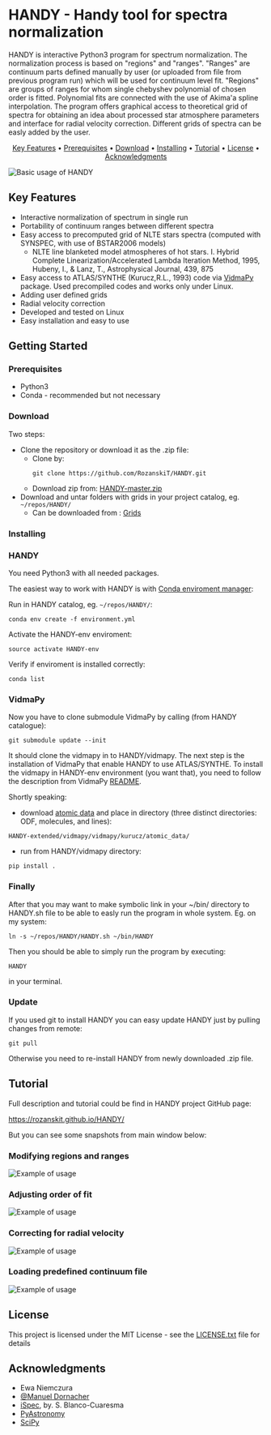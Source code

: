 # HANDY - Handy tool for spectra normalization

HANDY is interactive Python3 program for spectrum normalization. The normalization process is based on "regions" and "ranges". "Ranges" are continuum parts defined manually by user (or uploaded from file from previous program run) which will be used for continuum level fit. "Regions" are groups of ranges for whom single chebyshev polynomial of chosen order is fitted. Polynomial fits are connected with the use of Akima'a spline interpolation. The program offers graphical access to theoretical grid of spectra for obtaining an idea about processed star atmosphere parameters and interface for radial velocity correction. Different grids of spectra can be easly added by the user.

<p align="center">
  <a href="#key-features">Key Features</a> •
  <a href="#prerequisites">Prerequisites</a> •
  <a href="#download">Download</a> •
  <a href="#installing">Installing</a> •
  <a href="#tutorial">Tutorial</a> •
  <a href="#license">License</a> •
  <a href="#acknowledgments">Acknowledgments</a>
</p>

![Basic usage of HANDY](docs/img/typicalUse.gif)

## Key Features

* Interactive normalization of spectrum in single run
* Portability of continuum ranges between different spectra
* Easy access to precomputed grid of NLTE stars spectra (computed with SYNSPEC, with use of BSTAR2006 models)
  - NLTE line blanketed model atmospheres of hot stars. I. Hybrid Complete Linearization/Accelerated Lambda Iteration Method, 1995, Hubeny, I., & Lanz, T., Astrophysical Journal, 439, 875
* Easy access to ATLAS/SYNTHE (Kurucz,R.L., 1993) code via [VidmaPy](https://github.com/RozanskiT/vidmapy) package. Used precompiled codes and works only under Linux.
* Adding user defined grids
* Radial velocity correction
* Developed and tested on Linux
* Easy installation and easy to use

## Getting Started

### Prerequisites

* Python3
* Conda - recommended but not necessary

### Download

Two steps:
* Clone the repository or download it as the .zip file:
  - Clone by:
    ```
    git clone https://github.com/RozanskiT/HANDY.git
    ```
  - Download zip from:
  [HANDY-master.zip](https://github.com/RozanskiT/HANDY/archive/master.zip)
* Download and untar folders with grids in your project catalog, eg. `~/repos/HANDY/`
  - Can be downloaded from : [Grids](https://drive.google.com/open?id=1VH5hQ5toTWuPFA_6vIpD1aZxs6u0nmia)

### Installing
### HANDY
You need Python3 with all needed packages.

The easiest way to work with HANDY is with [Conda enviroment manager](https://conda.io/docs/user-guide/tasks/manage-environments.html#creating-an-environment-from-an-environment-yml-file):

Run in HANDY catalog, eg. `~/repos/HANDY/`:
```
conda env create -f environment.yml
```
Activate the HANDY-env enviroment:
```
source activate HANDY-env
```
Verify if enviroment is installed correctly:
```
conda list
```
### VidmaPy

Now you have to clone submodule VidmaPy by calling (from HANDY catalogue):
```
git submodule update --init
```
It should clone the vidmapy in to HANDY/vidmapy. The next step is the installation of VidmaPy that enable HANDY to use ATLAS/SYNTHE. To install the vidmapy in HANDY-env environment (you want that), you need to follow the description from VidmaPy [README](https://github.com/RozanskiT/vidmapy).

Shortly speaking:

* download [atomic data](https://drive.google.com/drive/folders/1H-lFH69fyWvwWydgO8uBS3TIAdZ9hWdc?usp=sharing) and place in directory (three distinct directories: ODF, molecules, and lines):
```
HANDY-extended/vidmapy/vidmapy/kurucz/atomic_data/
```
* run from HANDY/vidmapy directory:
```
pip install .
```

### Finally

After that you may want to make symbolic link in your ~/bin/ directory to HANDY.sh file to be able to easly run the program in whole system. Eg. on my system:
```
ln -s ~/repos/HANDY/HANDY.sh ~/bin/HANDY
```


Then you should be able to simply run the program by executing:
```
HANDY
```
in your terminal.

### Update

If you used git to install HANDY you can easy update HANDY just by pulling changes from remote:
```
git pull
```
Otherwise you need to re-install HANDY from newly downloaded .zip file.

## Tutorial

Full description and tutorial could be find in HANDY project GitHub page:

https://rozanskit.github.io/HANDY/

But you can see some snapshots from main window below:

### Modifying regions and ranges

![Example of usage](docs/img/playingWithRegions.gif)

### Adjusting order of fit

![Example of usage](docs/img/settingOrderHb.gif)

### Correcting for radial velocity

![Example of usage](docs/img/radialVelocity.gif)

### Loading predefined continuum file

![Example of usage](docs/img/loadContinuum.gif)

## License

This project is licensed under the MIT License - see the [LICENSE.txt](LICENSE.txt) file for details

## Acknowledgments

* Ewa Niemczura
* [@Manuel Dornacher](https://github.com/MDornacher)
* [iSpec](http://adsabs.harvard.edu/abs/2014A%26A...569A.111B), by. S. Blanco-Cuaresma
* [PyAstronomy](https://github.com/sczesla/PyAstronomy)
* [SciPy](https://www.scipy.org/)
<!---
-->
